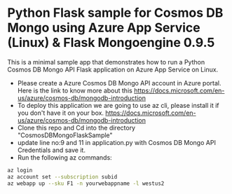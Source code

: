 # Python Flask sample for Cosmos DB Mongo using Azure App Service (Linux) & Flask Mongoengine 0.9.5

This is a minimal sample app that demonstrates how to run a Python Cosmos DB Mongo API Flask application on Azure App Service on Linux.

* Please create a Azure Cosmos DB Mongo API account in Azure portal. Here is the link to know more about this https://docs.microsoft.com/en-us/azure/cosmos-db/mongodb-introduction
* To deploy this application we are going to use az cli, please install it if you don't have it on your box. https://docs.microsoft.com/en-us/azure/cosmos-db/mongodb-introduction
* Clone this repo and Cd into the directory "CosmosDBMongoFlaskSample"
* update line no:9 and 11 in application.py with Cosmos DB Mongo API Credentials and save it.
* Run the following az commands:
```sh
az login
az account set --subscription subid
az webapp up --sku F1 -n yourwebappname -l westus2
```
